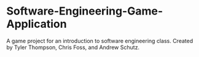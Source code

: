 # Software-Engineering-Game-Application
A game project for an introduction to software engineering class. Created by Tyler Thompson, Chris Foss, and Andrew Schutz.
